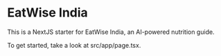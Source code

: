 # EatWise India

This is a NextJS starter for EatWise India, an AI-powered nutrition guide.

To get started, take a look at src/app/page.tsx.
